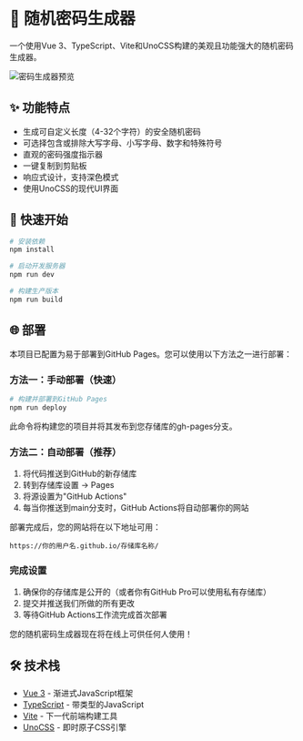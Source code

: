 # 🔐 随机密码生成器

一个使用Vue 3、TypeScript、Vite和UnoCSS构建的美观且功能强大的随机密码生成器。

![密码生成器预览](./screenshot.png)

## ✨ 功能特点

- 生成可自定义长度（4-32个字符）的安全随机密码
- 可选择包含或排除大写字母、小写字母、数字和特殊符号
- 直观的密码强度指示器
- 一键复制到剪贴板
- 响应式设计，支持深色模式
- 使用UnoCSS的现代UI界面

## 🚀 快速开始

```bash
# 安装依赖
npm install

# 启动开发服务器
npm run dev

# 构建生产版本
npm run build
```

## 🌐 部署

本项目已配置为易于部署到GitHub Pages。您可以使用以下方法之一进行部署：

### 方法一：手动部署（快速）

```bash
# 构建并部署到GitHub Pages
npm run deploy
```

此命令将构建您的项目并将其发布到您存储库的gh-pages分支。

### 方法二：自动部署（推荐）

1. 将代码推送到GitHub的新存储库
2. 转到存储库设置 → Pages
3. 将源设置为"GitHub Actions"
4. 每当你推送到main分支时，GitHub Actions将自动部署你的网站

部署完成后，您的网站将在以下地址可用：

```
https://你的用户名.github.io/存储库名称/
```

### 完成设置

1. 确保你的存储库是公开的（或者你有GitHub Pro可以使用私有存储库）
2. 提交并推送我们所做的所有更改
3. 等待GitHub Actions工作流完成首次部署

您的随机密码生成器现在将在线上可供任何人使用！

## 🛠️ 技术栈

- [Vue 3](https://vuejs.org/) - 渐进式JavaScript框架
- [TypeScript](https://www.typescriptlang.org/) - 带类型的JavaScript
- [Vite](https://vitejs.dev/) - 下一代前端构建工具
- [UnoCSS](https://unocss.dev/) - 即时原子CSS引擎



